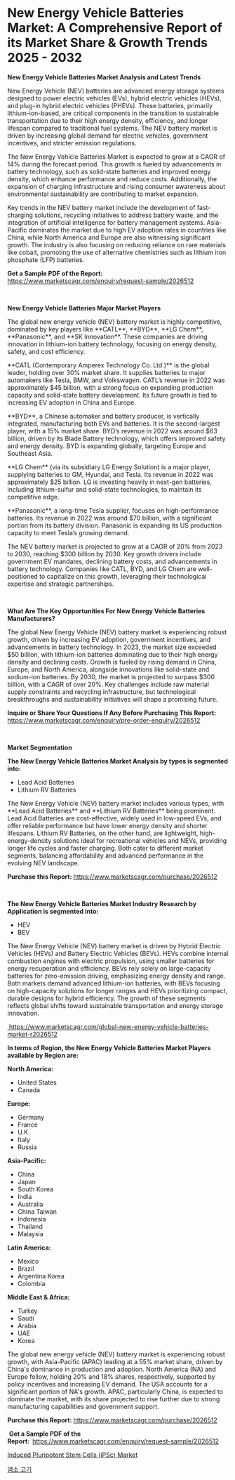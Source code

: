 <p><h1>New Energy Vehicle Batteries Market: A Comprehensive Report of its Market Share & Growth Trends 2025 - 2032</h1></p><p><strong>New Energy Vehicle Batteries Market Analysis and Latest Trends</strong></p>
<p><p>New Energy Vehicle (NEV) batteries are advanced energy storage systems designed to power electric vehicles (EVs), hybrid electric vehicles (HEVs), and plug-in hybrid electric vehicles (PHEVs). These batteries, primarily lithium-ion-based, are critical components in the transition to sustainable transportation due to their high energy density, efficiency, and longer lifespan compared to traditional fuel systems. The NEV battery market is driven by increasing global demand for electric vehicles, government incentives, and stricter emission regulations.</p><p>The New Energy Vehicle Batteries Market is expected to grow at a CAGR of 14% during the forecast period. This growth is fueled by advancements in battery technology, such as solid-state batteries and improved energy density, which enhance performance and reduce costs. Additionally, the expansion of charging infrastructure and rising consumer awareness about environmental sustainability are contributing to market expansion.</p><p>Key trends in the NEV battery market include the development of fast-charging solutions, recycling initiatives to address battery waste, and the integration of artificial intelligence for battery management systems. Asia-Pacific dominates the market due to high EV adoption rates in countries like China, while North America and Europe are also witnessing significant growth. The industry is also focusing on reducing reliance on rare materials like cobalt, promoting the use of alternative chemistries such as lithium iron phosphate (LFP) batteries.</p></p>
<p><strong>Get a Sample PDF of the Report:&nbsp;</strong> <a href="https://www.marketscagr.com/enquiry/request-sample/2026512?utm_campaign=1886&utm_medium=2&utm_source=Github&utm_content=ia&utm_term=21012025&utm_id=new-energy-vehicle-batteries">https://www.marketscagr.com/enquiry/request-sample/2026512</a></p>
<p>&nbsp;</p>
<p><strong>New Energy Vehicle Batteries Major Market Players</strong></p>
<p><p>The global new energy vehicle (NEV) battery market is highly competitive, dominated by key players like **CATL**, **BYD**, **LG Chem**, **Panasonic**, and **SK Innovation**. These companies are driving innovation in lithium-ion battery technology, focusing on energy density, safety, and cost efficiency.</p><p>**CATL (Contemporary Amperex Technology Co. Ltd.)** is the global leader, holding over 30% market share. It supplies batteries to major automakers like Tesla, BMW, and Volkswagen. CATL’s revenue in 2022 was approximately $45 billion, with a strong focus on expanding production capacity and solid-state battery development. Its future growth is tied to increasing EV adoption in China and Europe.</p><p>**BYD**, a Chinese automaker and battery producer, is vertically integrated, manufacturing both EVs and batteries. It is the second-largest player, with a 15% market share. BYD’s revenue in 2022 was around $63 billion, driven by its Blade Battery technology, which offers improved safety and energy density. BYD is expanding globally, targeting Europe and Southeast Asia.</p><p>**LG Chem** (via its subsidiary LG Energy Solution) is a major player, supplying batteries to GM, Hyundai, and Tesla. Its revenue in 2022 was approximately $25 billion. LG is investing heavily in next-gen batteries, including lithium-sulfur and solid-state technologies, to maintain its competitive edge.</p><p>**Panasonic**, a long-time Tesla supplier, focuses on high-performance batteries. Its revenue in 2022 was around $70 billion, with a significant portion from its battery division. Panasonic is expanding its US production capacity to meet Tesla’s growing demand.</p><p>The NEV battery market is projected to grow at a CAGR of 20% from 2023 to 2030, reaching $300 billion by 2030. Key growth drivers include government EV mandates, declining battery costs, and advancements in battery technology. Companies like CATL, BYD, and LG Chem are well-positioned to capitalize on this growth, leveraging their technological expertise and strategic partnerships.</p></p>
<p>&nbsp;</p>
<p><strong>What Are The Key Opportunities For New Energy Vehicle Batteries Manufacturers?</strong></p>
<p><p>The global New Energy Vehicle (NEV) battery market is experiencing robust growth, driven by increasing EV adoption, government incentives, and advancements in battery technology. In 2023, the market size exceeded $50 billion, with lithium-ion batteries dominating due to their high energy density and declining costs. Growth is fueled by rising demand in China, Europe, and North America, alongside innovations like solid-state and sodium-ion batteries. By 2030, the market is projected to surpass $300 billion, with a CAGR of over 20%. Key challenges include raw material supply constraints and recycling infrastructure, but technological breakthroughs and sustainability initiatives will shape a promising future.</p></p>
<p><strong>Inquire or Share Your Questions If Any Before Purchasing This Report:</strong> <a href="https://www.marketscagr.com/enquiry/pre-order-enquiry/2026512?utm_campaign=1886&utm_medium=2&utm_source=Github&utm_content=ia&utm_term=21012025&utm_id=new-energy-vehicle-batteries">https://www.marketscagr.com/enquiry/pre-order-enquiry/2026512</a></p>
<p>&nbsp;</p>
<p><strong>Market Segmentation</strong></p>
<p><strong>The New Energy Vehicle Batteries Market Analysis by types is segmented into:</strong></p>
<p><ul><li>Lead Acid Batteries</li><li>Lithium RV Batteries</li></ul></p>
<p><p>The New Energy Vehicle (NEV) battery market includes various types, with **Lead Acid Batteries** and **Lithium RV Batteries** being prominent. Lead Acid Batteries are cost-effective, widely used in low-speed EVs, and offer reliable performance but have lower energy density and shorter lifespans. Lithium RV Batteries, on the other hand, are lightweight, high-energy-density solutions ideal for recreational vehicles and NEVs, providing longer life cycles and faster charging. Both cater to different market segments, balancing affordability and advanced performance in the evolving NEV landscape.</p></p>
<p><strong>Purchase this Report:&nbsp;</strong><a href="https://www.marketscagr.com/purchase/2026512?utm_campaign=1886&utm_medium=2&utm_source=Github&utm_content=ia&utm_term=21012025&utm_id=new-energy-vehicle-batteries">https://www.marketscagr.com/purchase/2026512</a></p>
<p>&nbsp;</p>
<p><strong>The New Energy Vehicle Batteries Market Industry Research by Application is segmented into:</strong></p>
<p><ul><li>HEV</li><li>BEV</li></ul></p>
<p><p>The New Energy Vehicle (NEV) battery market is driven by Hybrid Electric Vehicles (HEVs) and Battery Electric Vehicles (BEVs). HEVs combine internal combustion engines with electric propulsion, using smaller batteries for energy recuperation and efficiency. BEVs rely solely on large-capacity batteries for zero-emission driving, emphasizing energy density and range. Both markets demand advanced lithium-ion batteries, with BEVs focusing on high-capacity solutions for longer ranges and HEVs prioritizing compact, durable designs for hybrid efficiency. The growth of these segments reflects global shifts toward sustainable transportation and energy storage innovation.</p></p>
<p><a href="https://www.marketscagr.com/global-new-energy-vehicle-batteries-market-r2026512?utm_campaign=1886&utm_medium=2&utm_source=Github&utm_content=ia&utm_term=21012025&utm_id=new-energy-vehicle-batteries">&nbsp;https://www.marketscagr.com/global-new-energy-vehicle-batteries-market-r2026512</a></p>
<p><strong>In terms of Region, the New Energy Vehicle Batteries Market Players available by Region are:</strong></p>
<p>
    <p> <strong> North America: </strong>
        <ul>
            <li>United States</li>
            <li>Canada</li>
        </ul>
        </p> 
    <p> <strong> Europe: </strong>
        <ul>
            <li>Germany</li>
            <li>France</li>
            <li>U.K.</li>
            <li>Italy</li>
            <li>Russia</li>
        </ul>
        </p> 
    <p> <strong> Asia-Pacific: </strong>
        <ul>
            <li>China</li>
            <li>Japan</li>
            <li>South Korea</li>
            <li>India</li>
            <li>Australia</li>
            <li>China Taiwan</li>
            <li>Indonesia</li>
            <li>Thailand</li>
            <li>Malaysia</li>
        </ul>
        </p> 
    <p> <strong> Latin America: </strong>
        <ul>
            <li>Mexico</li>
            <li>Brazil</li>
            <li>Argentina Korea</li>
            <li>Colombia</li>
        </ul>
        </p> 
    <p> <strong> Middle East & Africa: </strong>
        <ul>
            <li>Turkey</li>
            <li>Saudi</li>
            <li>Arabia</li>
            <li>UAE</li>
            <li>Korea</li>
        </ul>
    </p>
    </p>
<p><p>The global new energy vehicle (NEV) battery market is experiencing robust growth, with Asia-Pacific (APAC) leading at a 55% market share, driven by China's dominance in production and adoption. North America (NA) and Europe follow, holding 20% and 18% shares, respectively, supported by policy incentives and increasing EV demand. The USA accounts for a significant portion of NA's growth. APAC, particularly China, is expected to dominate the market, with its share projected to rise further due to strong manufacturing capabilities and government support.</p></p>
<p><strong>Purchase this Report: </strong><a href="https://www.marketscagr.com/purchase/2026512?utm_campaign=1886&utm_medium=2&utm_source=Github&utm_content=ia&utm_term=21012025&utm_id=new-energy-vehicle-batteries">https://www.marketscagr.com/purchase/2026512</a></p>
<p>&nbsp;<strong>Get a Sample PDF of the Report:&nbsp;&nbsp;</strong><a href="https://www.marketscagr.com/enquiry/request-sample/2026512?utm_campaign=1886&utm_medium=2&utm_source=Github&utm_content=ia&utm_term=21012025&utm_id=new-energy-vehicle-batteries">https://www.marketscagr.com/enquiry/request-sample/2026512</a></p>
<p><strong></strong></p>
<p><p><a href="https://github.com/vimar16th/Market-Research-Report-List-7/blob/main/induced-pluripotent-stem-cells-ipsc-market.md?utm_campaign=1886&utm_medium=2&utm_source=Github&utm_content=ia&utm_term=21012025&utm_id=new-energy-vehicle-batteries">Induced Pluripotent Stem Cells (iPSc) Market</a></p><p><a href="https://github.com/laholand/Market-Research-Report-List-6/blob/main/989075732641.md?utm_campaign=1886&utm_medium=2&utm_source=Github&utm_content=ia&utm_term=21012025&utm_id=new-energy-vehicle-batteries">염소 고기</a></p></p>